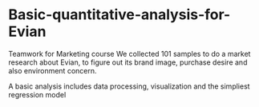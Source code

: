 # Basic-quantitative-analysis-for-Evian

Teamwork for Marketing course We collected 101 samples to do a market research about Evian, to figure out its brand image, purchase desire and also environment concern.

A basic analysis includes data processing, visualization and the simpliest regression model
